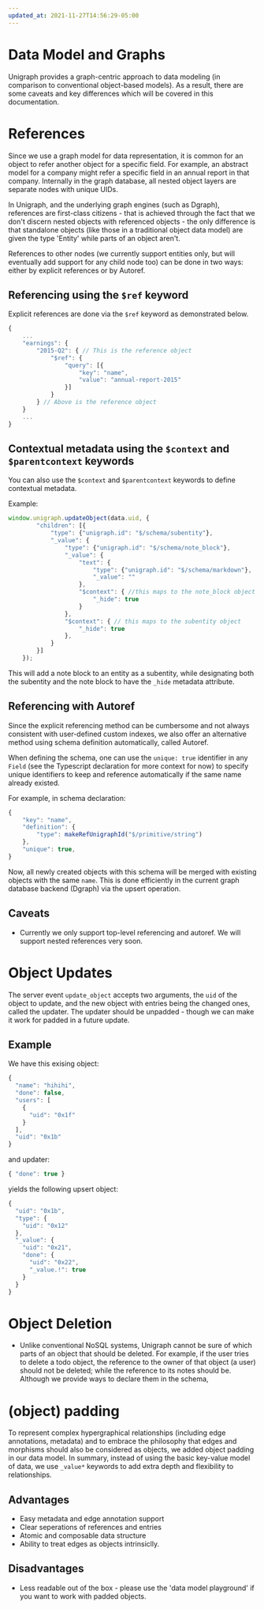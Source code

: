 ```yaml
---
updated_at: 2021-11-27T14:56:29-05:00
---
```

# Data Model and Graphs

Unigraph provides a graph-centric approach to data modeling (in comparison to conventional object-based models). As a result, there are some caveats and key differences which will be covered in this documentation.

# References

Since we use a graph model for data representation, it is common for an object to refer another object for a specific field. For example, an abstract model for a company might refer a specific field in an annual report in that company. Internally in the graph database, all nested object layers are separate nodes with unique UIDs.

In Unigraph, and the underlying graph engines (such as Dgraph), references are first-class citizens - that is achieved through the fact that we don't discern nested objects with referenced objects - the only difference is that standalone objects (like those in a traditional object data model) are given the type 'Entity' while parts of an object aren't.

References to other nodes (we currently support entities only, but will eventually add support for any child node too) can be done in two ways: either by explicit references or by Autoref.

## Referencing using the `$ref` keyword

Explicit references are done via the `$ref` keyword as demonstrated below.

```typescript
{
    ...
    "earnings": {
        "2015-Q2": { // This is the reference object
            "$ref": {
                "query": [{
                    "key": "name",
                    "value": "annual-report-2015"
                }]
            }
        } // Above is the reference object
    }
    ...
}
```

## Contextual metadata using the `$context` and `$parentcontext` keywords

You can also use the `$context` and `$parentcontext` keywords to define contextual metadata.

Example: 

```typescript
window.unigraph.updateObject(data.uid, {
        "children": [{
            "type": {"unigraph.id": "$/schema/subentity"},
            "_value": {
                "type": {"unigraph.id": "$/schema/note_block"},
                "_value": {
                    "text": {
                        "type": {"unigraph.id": "$/schema/markdown"},
                        "_value": ""
                    },
                    "$context": { //this maps to the note_block object
                        "_hide": true
                    }
                },
                "$context": { // this maps to the subentity object
                    "_hide": true
                },
            }
        }]
    });
```

This will add a note block to an entity as a subentity, while designating both the subentity and the note block to have the `_hide` metadata attribute.


## Referencing with Autoref

Since the explicit referencing method can be cumbersome and not always consistent with user-defined custom indexes, we also offer an alternative method using schema definition automatically, called Autoref.

When defining the schema, one can use the `unique: true` identifier in any `Field` (see the Typescript declaration for more context for now) to specify unique identifiers to keep and reference automatically if the same name already existed.

For example, in schema declaration:

```typescript
{
    "key": "name",
    "definition": {
        "type": makeRefUnigraphId("$/primitive/string")
    },
    "unique": true,
}
```

Now, all newly created objects with this schema will be merged with existing objects with the same `name`. This is done efficiently in the current graph database backend (Dgraph) via the upsert operation.

## Caveats
- Currently we only support top-level referencing and autoref. We will support nested references very soon.

# Object Updates

The server event `update_object` accepts two arguments, the `uid` of the object to update, and the new object with entries being the changed ones, called the updater. The updater should be unpadded - though we can make it work for padded in a future update.

## Example

We have this exising object:
```typescript
{
  "name": "hihihi",
  "done": false,
  "users": [
    {
      "uid": "0x1f"
    }
  ],
  "uid": "0x1b"
}
```

and updater:
```typescript
{ "done": true }
```

yields the following upsert object:
```typescript
{
  "uid": "0x1b",
  "type": {
    "uid": "0x12"
  },
  "_value": {
    "uid": "0x21",
    "done": {
      "uid": "0x22",
      "_value.!": true
    }
  }
}
```

# Object Deletion

* Unlike conventional NoSQL systems, Unigraph cannot be sure of which parts of an object that should be deleted. For example, if the user tries to delete a todo object, the reference to the owner of that object (a user) should not be deleted; while the reference to its notes should be. Although we provide ways to declare them in the schema, 

# (object) padding

To represent complex hypergraphical relationships (including edge annotations, metadata) and to embrace the philosophy that edges and morphisms should also be considered as objects, we added object padding in our data model. In summary, instead of using the basic key-value model of data, we use `_value*` keywords to add extra depth and flexibility to relationships.

## Advantages

- Easy metadata and edge annotation support
- Clear seperations of references and entries
- Atomic and composable data structure
- Ability to treat edges as objects intrinsiclly.

## Disadvantages

- Less readable out of the box - please use the 'data model playground' if you want to work with padded objects.